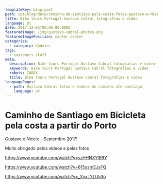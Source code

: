```yaml
---
templateKey: blog-post
path: /pt/blog/date/caminho-de-santiago-pela-costa-fotos-gustavo-e-Nicole
title: Bike tours Portugal Gustavo Cabral fotografias e video
language: pt
date: 2017-12-05T00:00:00.000Z
featuredImage: /img/gustavo-cabral-photos.png
featuredImagePosition: center center
categories:
  - category: Updates
tags:
  - customers stuff
meta:
  description: Bike tours Portugal Gustavo Cabral fotografias e video
  keywords: Bike tours Portugal Gustavo Cabral fotografias e video
  robots: INDEX
  title: Bike tours Portugal Gustavo Cabral fotografias e video
languagePages:
  - path: Gustavo Cabral fotos e videos do caminho ate santiago
    language: pt
---
```

# Caminho de Santiago em Bicicleta pela costa a partir do Porto

Gustavo e Nicole - Septembro 2017!



Muito obrigado pelos videos e pelas fotos

https://www.youtube.com/watch?v=szHHNXYlB6Y

https://www.youtube.com/watch?v=615osmEJsFQ

https://www.youtube.com/watch?v=_XvxLYLU53o
